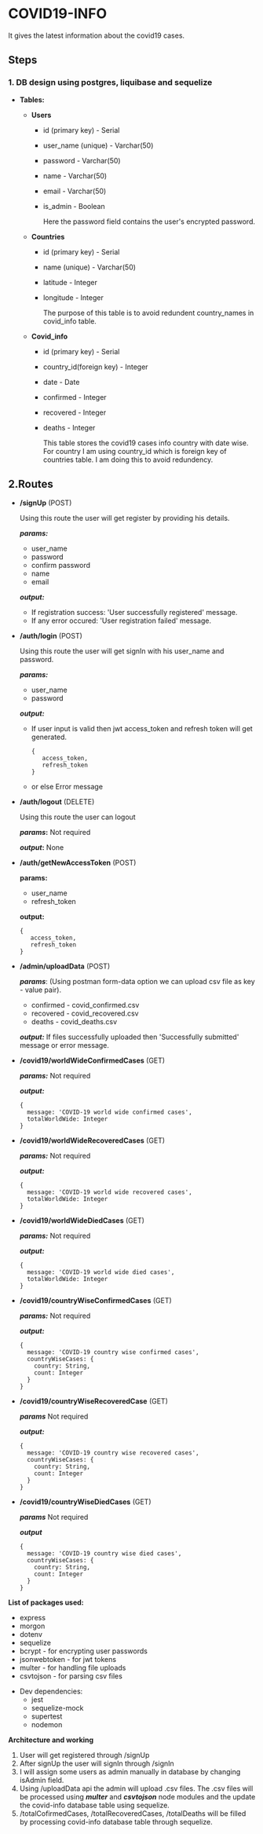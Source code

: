 # COVID19-INFO

It gives the latest information about the covid19 cases.

## Steps

### 1. DB design using postgres, liquibase and sequelize

- **Tables:**

  - **Users**

    - id (primary key) - Serial
    - user_name (unique) - Varchar(50)
    - password - Varchar(50)
    - name - Varchar(50)
    - email - Varchar(50)
    - is_admin - Boolean

      Here the password field contains the user's encrypted password.

  - **Countries**

    - id (primary key) - Serial
    - name (unique) - Varchar(50)
    - latitude - Integer
    - longitude - Integer

      The purpose of this table is to avoid redundent country_names in covid_info table.

  - **Covid_info**

    - id (primary key) - Serial
    - country_id(foreign key) - Integer
    - date - Date
    - confirmed - Integer
    - recovered - Integer
    - deaths - Integer

      This table stores the covid19 cases info country with date wise. For country I am using country_id which is foreign key of countries table. I am doing this to avoid redundency.

## 2.Routes

- **/signUp** (POST)

  Using this route the user will get register by providing his details.

  **_params:_**

  - user_name
  - password
  - confirm password
  - name
  - email

  **_output:_**

  - If registration success: 'User successfully registered' message.
  - If any error occured: 'User registration failed' message.

- **/auth/login** (POST)

  Using this route the user will get signIn with his user_name and password.

  **_params:_**

  - user_name
  - password

  **_output:_**

  - If user input is valid then jwt access_token and refresh token will get generated.
    ```
    {
       access_token,
       refresh_token
    }
    ```
  - or else Error message

- **/auth/logout** (DELETE)

  Using this route the user can logout

  **_params_:** Not required

  **_output_:** None

- **/auth/getNewAccessToken** (POST)

  **params:**

  - user_name
  - refresh_token

  **output:**

  ```
  {
     access_token,
     refresh_token
  }
  ```

- **/admin/uploadData** (POST)

  **_params_**: (Using postman form-data option we can upload csv file as key - value pair).

  - confirmed - covid_confirmed.csv
  - recovered - covid_recovered.csv
  - deaths - covid_deaths.csv

  **_output:_** If files successfully uploaded then 'Successfully submitted' message or error message.

- **/covid19/worldWideConfirmedCases** (GET)

  **_params:_** Not required

  **_output:_**

  ```
  {
    message: 'COVID-19 world wide confirmed cases',
    totalWorldWide: Integer
  }
  ```

- **/covid19/worldWideRecoveredCases** (GET)

  **_params:_** Not required

  **_output:_**

  ```
  {
    message: 'COVID-19 world wide recovered cases',
    totalWorldWide: Integer
  }
  ```

- **/covid19/worldWideDiedCases** (GET)

  **_params:_** Not required

  **_output:_**

  ```
  {
    message: 'COVID-19 world wide died cases',
    totalWorldWide: Integer
  }
  ```

- **/covid19/countryWiseConfirmedCases** (GET)

  **_params:_** Not required

  **_output:_**

  ```
  {
    message: 'COVID-19 country wise confirmed cases',
    countryWiseCases: {
      country: String,
      count: Integer
    }
  }
  ```

- **/covid19/countryWiseRecoveredCase** (GET)

  **_params_** Not required

  **_output:_**

  ```
  {
    message: 'COVID-19 country wise recovered cases',
    countryWiseCases: {
      country: String,
      count: Integer
    }
  }

  ```

- **/covid19/countryWiseDiedCases** (GET)

  **_params_** Not required

  **_output_**

  ```
  {
    message: 'COVID-19 country wise died cases',
    countryWiseCases: {
      country: String,
      count: Integer
    }
  }
  ```

**List of packages used:**

- express
- morgon
- dotenv
- sequelize
- bcrypt - for encrypting user passwords
- jsonwebtoken - for jwt tokens
- multer - for handling file uploads
- csvtojson - for parsing csv files

* Dev dependencies:
  - jest
  - sequelize-mock
  - supertest
  - nodemon

**Architecture and working**

1. User will get registered through /signUp
2. After signUp the user will signIn through /signIn
3. I will assign some users as admin manually in database by changing isAdmin field.
4. Using /uploadData api the admin will upload .csv files. The .csv files will be processed using **_multer_** and **_csvtojson_** node modules and the update the covid-info database table using sequelize.
5. /totalCofirmedCases, /totalRecoveredCases, /totalDeaths will be filled by processing covid-info database table through sequelize.
